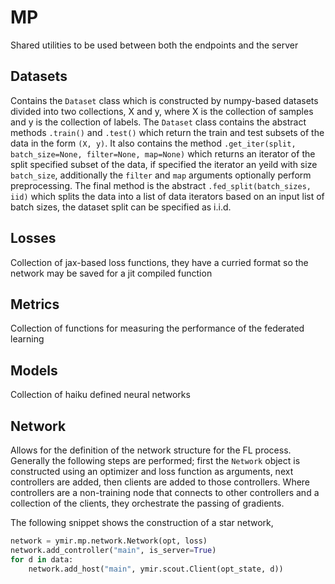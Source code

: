 # MP
Shared utilities to be used between both the endpoints and the server

## Datasets
Contains the `Dataset` class which is constructed by numpy-based datasets divided into two collections, X and y, where X is the collection of samples and y is the
collection of labels. The `Dataset` class contains the abstract methods `.train()` and `.test()` which return the train and test subsets of the data in the 
form `(X, y)`. It also contains the method `.get_iter(split, batch_size=None, filter=None, map=None)` which returns an iterator of the split specified subset
of the data, if specified the iterator an yeild with size `batch_size`, additionally the `filter` and `map` arguments optionally perform preprocessing. The final
method is the abstract `.fed_split(batch_sizes, iid)` which splits the data into a list of data iterators based on an input list of batch sizes, the dataset split
can be specified as i.i.d.

## Losses
Collection of jax-based loss functions, they have a curried format so the network may be saved for a jit compiled function

## Metrics
Collection of functions for measuring the performance of the federated learning

## Models
Collection of haiku defined neural networks

## Network
Allows for the definition of the network structure for the FL process. Generally the following steps are performed; first the `Network` object
is constructed using an optimizer and loss function as arguments, next controllers are added, then clients are added to those controllers. Where
controllers are a non-training node that connects to other controllers and a collection of the clients, they orchestrate the passing of gradients.

The following snippet shows the construction of a star network,

~~~python
network = ymir.mp.network.Network(opt, loss)
network.add_controller("main", is_server=True)
for d in data:
    network.add_host("main", ymir.scout.Client(opt_state, d))
~~~
